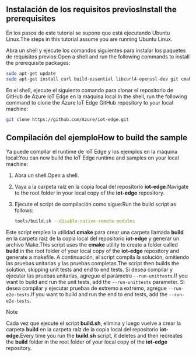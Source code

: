 ## <a name="install-the-prerequisites"></a><span data-ttu-id="9520d-101">Instalación de los requisitos previos</span><span class="sxs-lookup"><span data-stu-id="9520d-101">Install the prerequisites</span></span>

<span data-ttu-id="9520d-102">En los pasos de este tutorial se supone que está ejecutando Ubuntu Linux.</span><span class="sxs-lookup"><span data-stu-id="9520d-102">The steps in this tutorial assume you are running Ubuntu Linux.</span></span>

<span data-ttu-id="9520d-103">Abra un shell y ejecute los comandos siguientes para instalar los paquetes de requisitos previos:</span><span class="sxs-lookup"><span data-stu-id="9520d-103">Open a shell and run the following commands to install the prerequisite packages:</span></span>

```bash
sudo apt-get update
sudo apt-get install curl build-essential libcurl4-openssl-dev git cmake libssl-dev uuid-dev valgrind libglib2.0-dev libtool autoconf
```

<span data-ttu-id="9520d-104">En el shell, ejecute el siguiente comando para clonar el repositorio de GitHub de Azure IoT Edge en la máquina local:</span><span class="sxs-lookup"><span data-stu-id="9520d-104">In the shell, run the following command to clone the Azure IoT Edge GitHub repository to your local machine:</span></span>

```bash
git clone https://github.com/Azure/iot-edge.git
```

## <a name="how-to-build-the-sample"></a><span data-ttu-id="9520d-105">Compilación del ejemplo</span><span class="sxs-lookup"><span data-stu-id="9520d-105">How to build the sample</span></span>

<span data-ttu-id="9520d-106">Ya puede compilar el runtime de IoT Edge y los ejemplos en la máquina local:</span><span class="sxs-lookup"><span data-stu-id="9520d-106">You can now build the IoT Edge runtime and samples on your local machine:</span></span>

1. <span data-ttu-id="9520d-107">Abra un shell.</span><span class="sxs-lookup"><span data-stu-id="9520d-107">Open a shell.</span></span>

1. <span data-ttu-id="9520d-108">Vaya a la carpeta raíz en la copia local del repositorio **iot-edge**.</span><span class="sxs-lookup"><span data-stu-id="9520d-108">Navigate to the root folder in your local copy of the **iot-edge** repository.</span></span>

1. <span data-ttu-id="9520d-109">Ejecute el script de compilación como sigue:</span><span class="sxs-lookup"><span data-stu-id="9520d-109">Run the build script as follows:</span></span>

    ```sh
    tools/build.sh --disable-native-remote-modules
    ```

<span data-ttu-id="9520d-110">Este script emplea la utilidad **cmake** para crear una carpeta llamada **build** en la carpeta raíz de la copia local del repositorio **iot-edge** y generar un archivo Make.</span><span class="sxs-lookup"><span data-stu-id="9520d-110">This script uses the **cmake** utility to create a folder called **build** in the root folder of your local copy of the **iot-edge** repository and generate a makefile.</span></span> <span data-ttu-id="9520d-111">A continuación, el script compila la solución, omitiendo las pruebas unitarias y las pruebas completas.</span><span class="sxs-lookup"><span data-stu-id="9520d-111">The script then builds the solution, skipping unit tests and end to end tests.</span></span> <span data-ttu-id="9520d-112">Si desea compilar y ejecutar las pruebas unitarias, agregue el parámetro `--run-unittests`.</span><span class="sxs-lookup"><span data-stu-id="9520d-112">If you want to build and run the unit tests, add the `--run-unittests` parameter.</span></span> <span data-ttu-id="9520d-113">Si desea compilar y ejecutar pruebas de extremo a extremo, agregue `--run-e2e-tests`.</span><span class="sxs-lookup"><span data-stu-id="9520d-113">If you want to build and run the end to end tests, add the `--run-e2e-tests`.</span></span>

> [!NOTE]
> <span data-ttu-id="9520d-114">Cada vez que ejecute el script **build.sh**, elimina y luego vuelve a crear la carpeta **build** en la carpeta raíz de la copia local del repositorio **iot-edge**.</span><span class="sxs-lookup"><span data-stu-id="9520d-114">Every time you run the **build.sh** script, it deletes and then recreates the **build** folder in the root folder of your local copy of the **iot-edge** repository.</span></span>